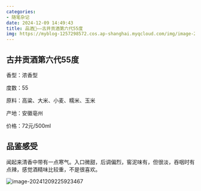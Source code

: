 ```yaml
---
categories:
- 随笔杂记
date: 2024-12-09 14:49:43
title: 品酒🍶——古井贡酒第六代55度
img: https://myblog-1257298572.cos.ap-shanghai.myqcloud.com/img/image-20241209225923467.png
---
```


## 古井贡酒第六代55度

香型：浓香型

度数：55

原料：高粱、大米、小麦、糯米、玉米

产地：安徽亳州

价格：72元/500ml

## 品鉴感受

闻起来清香中带有一点寒气。入口微甜，后调偏烈，窖泥味有，但很淡，吞咽时有点辣，感觉酒精味比较重，不是很喜欢。

![image-20241209225923467](https://myblog-1257298572.cos.ap-shanghai.myqcloud.com/img/image-20241209225923467.png)



